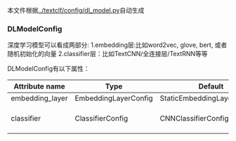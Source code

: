 本文件根据[../textclf/config/dl_model.py](../textclf/config/dl_model.py)自动生成

### DLModelConfig

深度学习模型可以看成两部分:
1.embedding层:比如word2vec, glove, bert, 或者随机初始化的向量
2.classifier层：比如TextCNN/全连接层/TextRNN等等

DLModelConfig有以下属性：

 | Attribute name   | Type                 | Default                      | Description              |
|------------------|----------------------|------------------------------|--------------------------|
| embedding_layer  | EmbeddingLayerConfig | StaticEmbeddingLayerConfig() |                          |
| classifier       | ClassifierConfig     | CNNClassifierConfig()        | default model is textcnn |


